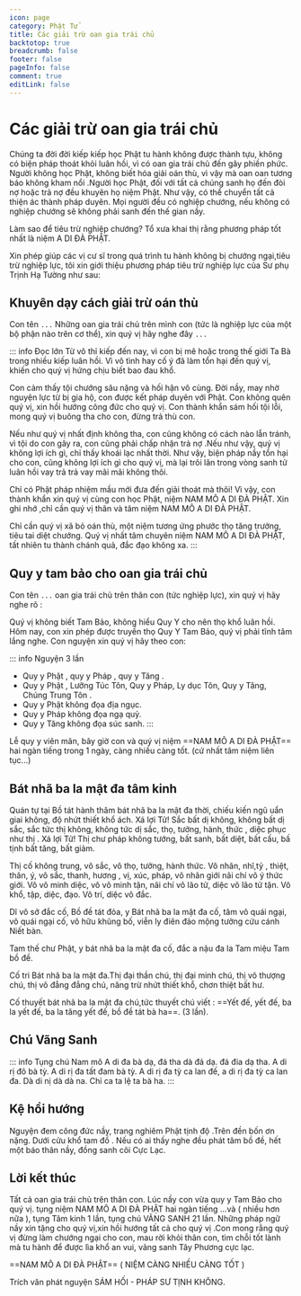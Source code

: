 ```yaml
---
icon: page
category: Phật Tử
title: Các giải trừ oan gia trái chủ
backtotop: true
breadcrumb: false
footer: false
pageInfo: false
comment: true
editLink: false
---
```


# Các giải trừ oan gia trái chủ

Chúng ta đời đời kiếp kiếp học Phật tu hành không được thành tựu, không có biện pháp thoát khỏi luân hồi, vì có oan gia trái chủ đến gây phiền phức. Người không học Phật, không biết hóa giải oán thù, vì vậy mà oan oan tương báo không kham nổi .Người học Phật, đối với tất cả chúng sanh họ đến đòi nợ hoặc trả nợ đều khuyên họ niệm Phật. Như vậy, có thể chuyển tất cả thiện ác thành pháp duyên. Mọi người đều có nghiệp chướng, nếu không có nghiệp chướng sẽ không phải sanh đến thế gian nầy.

Làm sao để tiêu trừ nghiệp chướng?
Tổ xưa khai thị rằng phương pháp tốt nhất là niệm A DI ĐÀ PHẬT.

Xin phép giúp các vị cư sĩ trong quá trình tu hành không bị chướng ngại,tiêu trừ nghiệp lực, tôi xin giới thiệu phương pháp tiêu trừ nghiệp lực của Sư phụ Trịnh Hạ Tường như sau:

## Khuyên dạy cách giải trừ oán thù

Con tên `...` Những oan gia trái chủ trên mình con (tức là nghiệp lực của một bộ phận nào trên cơ thể), xin quý vị hãy nghe đây `...`

::: info Đọc lớn
Từ vô thỉ kiếp đến nay, vì con bị mê hoặc trong thế giới Ta Bà trong nhiều kiếp luân hồi. Vì vô tình hay cố ý đã làm tổn hại đến quý vị, khiến cho quý vị hứng chịu biết bao đau khổ.

Con cảm thấy tội chướng sâu nặng và hối hận vô cùng. Đời nầy, may nhờ nguyện lực từ bị gia hộ, con được kết pháp duyên với Phật. Con không quên quý vị, xin hồi hướng công đức cho quý vị. Con thành khẩn sám hối tội lỗi, mong quý vị buông tha cho con, đừng trả thù con.

Nếu như quý vị nhất định không tha, con cũng không có cách nào lẫn tránh, vì tội do con gây ra, con cũng phải chấp nhận trả nợ .Nếu như vậy, quý vị không lợi ích gì, chỉ thấy khoái lạc nhất thời. Như vậy, biện pháp nầy tổn hại cho con, cũng không lợi ích gì cho quý vị, mà lại trôi lăn trong vòng sanh tử luân hồi vay trả trả vay mãi mãi không thôi.

Chỉ có Phật pháp nhiệm mầu mới đưa đến giải thoát mà thôi! Vì vậy, con thành khẩn xin quý vị cùng con học Phật, niệm NAM MÔ A DI ĐÀ PHẬT. Xin ghi nhớ ,chỉ cần quý vị thân và tâm niệm NAM MÔ A DI ĐÀ PHẬT.

Chỉ cần quý vị xã bỏ oán thù, một niệm tương ứng phước thọ tăng trưởng, tiêu tai diệt chướng. Quý vị nhất tâm chuyên niệm NAM MÔ A DI ĐÀ PHẬT, tất nhiên tu thành chánh quả, đắc đạo không xa.
:::

## Quy y tam bảo cho oan gia trái chủ

Con tên `...` oan gia trái chủ trên thân con (tức nghiệp lực), xin quý vị hãy nghe rõ :

Quý vị không biết Tam Bảo, không hiểu Quy Y cho nên thọ khổ luân hồi. Hôm nay, con xin phép được truyền thọ Quy Y Tam Bảo, quý vị phải tĩnh tâm lắng nghe. Con nguyện xin quý vị hãy theo con:

::: info Nguyện 3 lần

- Quy y Phật , quy y Pháp , quy y Tăng .
- Quy y Phật , Lưỡng Túc Tôn, Quy y Pháp, Ly dục Tôn, Quy y Tăng, Chúng Trung Tôn .
- Quy y Phật không đọa địa ngục.
- Quy y Pháp không đọa ngạ quỷ.
- Quy y Tăng không đọa súc sanh.
  :::

Lễ quy y viên mãn, bây giờ con và quý vị niệm ==NAM MÔ A DI ĐÀ PHẬT== hai ngàn tiếng trong 1 ngày, càng nhiều càng tốt.
(cứ nhất tâm niệm liên tục...)

## Bát nhã ba la mật đa tâm kinh

Quán tự tại Bồ tát hành thâm bát nhã ba la mật đa thời, chiếu kiến ngũ uẩn giai không, độ nhứt thiết khổ ách.
Xá lợi Tử! Sắc bất dị không, không bất dị sắc, sắc tức thị không, không tức dị sắc, thọ, tưởng, hành, thức , diệc phục như thị .
Xá lợi Tử! Thị chư pháp không tướng, bất sanh, bất diệt, bất cấu, bấ tịnh bất tăng, bất giảm.

Thị cố không trung, vô sắc, vô thọ, tưởng, hành thức. Vô nhãn, nhĩ,tỷ , thiệt, thân, ý, vô sắc, thanh, hương , vị, xúc, pháp, vô nhãn giới nãi chí vô ý thức giới. Vô vô minh diệc, vô vô minh tận, nãi chí vô lão tử, diệc vô lão tử tận. Vô khổ, tập, diệc, đạo. Vô trí, diệc vô đắc.

Dĩ vô sở đắc cố, Bồ đề tát đỏa, y Bát nhã ba la mật đa cố, tâm vô quái ngại, vô quái ngại cố, vô hữu khũng bố, viễn ly điên đảo mộng tưởng cứu cánh Niết bàn.

Tam thế chư Phật, y bát nhã ba la mật đa cố, đắc a nậu đa la Tam miệu Tam bồ đề.

Cố tri Bát nhã ba la mật đa.Thị đại thần chú, thị đại minh chú, thị vô thượng chú, thị vô đẳng đẳng chú, năng trừ nhứt thiết khổ, chơn thiệt bất hư.

Cố thuyết bát nhã ba la mật đa chú,tức thuyết chú viết : ==Yết đế, yết đế, ba la yết đế, ba la tăng yết đế, bồ đề tát bà ha==. (3 lần).

## Chú Vãng Sanh

::: info Tụng chú
Nam mô A di đa bà dạ, đá tha dà đá dạ. đá đia dạ tha.
A di rị đô bà tỳ.
A di rị đa tất đam bà tỳ.
A di rị đa tỳ ca lan đế, a di rị đa tỳ ca lan đa.
Dà di nị dà dà na.
Chỉ ca ta lệ ta bà ha.
:::

## Kệ hồi hướng

Nguyện đem công đức nầy, trang nghiêm Phật tịnh độ .Trên đền bốn ơn nặng. Dưới cửu khổ tam đồ . Nếu có ai thấy nghe đều phát tâm bồ đề, hết một báo thân nầy, đồng sanh cõi Cực Lạc.

## Lời kết thúc

Tất cả oan gia trái chủ trên thân con. Lúc nầy con vừa quy y Tam Bảo cho quý vị. tụng niệm NAM MÔ A DI ĐÀ PHẬT hai ngàn tiếng ...và ( nhiều hơn nữa ), tụng Tâm kinh 1 lần, tụng chú VÃNG SANH 21 lần. Những pháp ngữ nầy xin tặng cho quý vị,xin hồi hướng tất cả cho quý vị .Con mong rằng quý vị đừng làm chướng ngại cho con, mau rời khỏi thân con, tìm chỗi tốt lành mà tu hành để được lìa khổ an vui, vãng sanh Tây Phương cực lạc.

==NAM MÔ A DI ĐÀ PHẬT== ( NIỆM CÀNG NHIỀU CÀNG TỐT )

Trích văn phát nguyện SÁM HỐI - PHÁP SƯ TỊNH KHÔNG.
